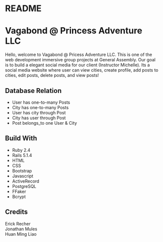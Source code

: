 # README

# Vagabond @ Princess Adventure LLC
Hello, welcome to Vagabond @ Pricess Adventure LLC. This is one of the web development immersive group projects at General Assembly. Our goal is to build a elegant social media for our client (Instructor Michelle). Its a social media website where user can view cities, create profile, add posts to cities, edit posts, delete posts, and view posts!

## Database Relation
* User has one-to-many Posts
* City has one-to-many Posts
* User has city through Post
* City has user through Post
* Post belongs_to one User & City

## Build With
* Ruby 2.4
* Rails 5.1.4
* HTML
* CSS
* Bootstrap
* Javascript
* ActiveRecord
* PostgreSQL
* FFaker
* Bcrypt

## Credits
Erick Recher  
Jonathan Mules  
Huan Ming Liao  
